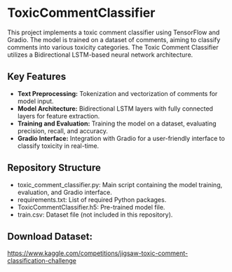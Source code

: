 # ToxicCommentClassifier
This project implements a toxic comment classifier using TensorFlow and Gradio. The model is trained on a dataset of comments, aiming to classify comments into various toxicity categories. The Toxic Comment Classifier utilizes a Bidirectional LSTM-based neural network architecture.

## Key Features

- **Text Preprocessing:** Tokenization and vectorization of comments for model input.
- **Model Architecture:** Bidirectional LSTM layers with fully connected layers for feature extraction.
- **Training and Evaluation:** Training the model on a dataset, evaluating precision, recall, and accuracy.
- **Gradio Interface:** Integration with Gradio for a user-friendly interface to classify toxicity in real-time.


## Repository Structure
- toxic_comment_classifier.py: Main script containing the model training, evaluation, and Gradio interface.
- requirements.txt: List of required Python packages.
- ToxicCommentClassifier.h5: Pre-trained model file.
- train.csv: Dataset file (not included in this repository).


## Download Dataset:
https://www.kaggle.com/competitions/jigsaw-toxic-comment-classification-challenge
